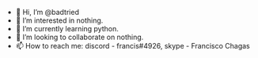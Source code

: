 - 👋 Hi, I’m @badtried
- 👀 I’m interested in nothing.
- 🌱 I’m currently learning python.
- 💞️ I’m looking to collaborate on nothing.
- 📫 How to reach me: discord - francis#4926, skype - Francisco Chagas

<!---
badtried/badtried is a ✨ special ✨ repository because its `README.md` (this file) appears on your GitHub profile.
You can click the Preview link to take a look at your changes.
--->
